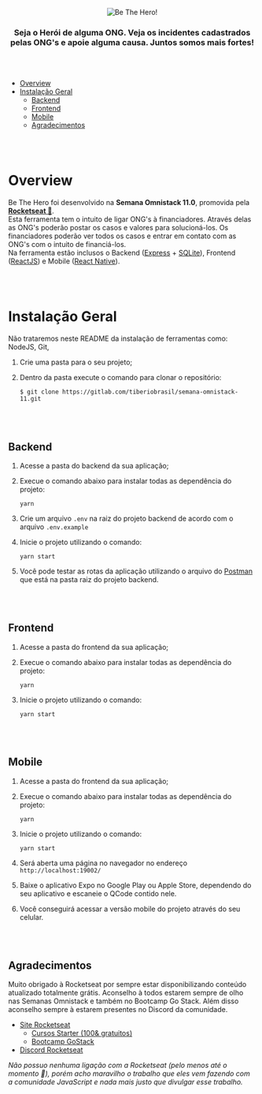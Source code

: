 <div align="center">
  <p align="center">
    <img src="https://svgshare.com/i/JYW.svg" alt="Be The Hero!" />
  </p>

  <h3>
    Seja o Herói de alguma ONG. Veja os incidentes cadastrados pelas ONG's e apoie alguma causa. Juntos somos mais fortes!
  </h3>
</div>

<br />
<br />


- [Overview](#overview)
- [Instalação Geral](#instala%c3%a7%c3%a3o-geral)
  - [Backend](#backend)
  - [Frontend](#frontend)
  - [Mobile](#mobile)
  - [Agradecimentos](#agradecimentos)

<br />
<br />

# Overview

Be The Hero foi desenvolvido na **Semana Omnistack 11.0**, promovida pela **[Rocketseat 🚀](http://www.rocketseat.com.br)**.
<br />
Esta ferramenta tem o intuito de ligar ONG's à financiadores. Através delas as ONG's poderão postar os casos e valores para solucioná-los. Os financiadores poderão ver todos os casos e entrar em contato com as ONG's com o intuito de financiá-los.
<br />
Na ferramenta estão inclusos o Backend ([Express](https://github.com/expressjs/express) + [SQLite](https://github.com/sqlite/sqlite)), Frontend ([ReactJS](https://github.com/facebook/react)) e Mobile ([React Native](https://github.com/facebook/react-native)).

<br />
<br />

# Instalação Geral

Não trataremos neste README da instalação de ferramentas como: NodeJS, Git, 

1. Crie uma pasta para o seu projeto;
2. Dentro da pasta execute o comando para clonar o repositório:
   
    `$ git clone https://gitlab.com/tiberiobrasil/semana-omnistack-11.git`

<br />
<br />

## Backend

1. Acesse a pasta do backend da sua aplicação;
   
2. Execue o comando abaixo para instalar todas as dependência do projeto:

    `yarn`
   
3. Crie um arquivo `.env` na raiz do projeto backend de acordo com o arquivo `.env.example`

4. Inicie o projeto utilizando o comando:

    `yarn start`

5. Você pode testar as rotas da aplicação utilizando o arquivo do [Postman](https://www.postman.com/) que está na pasta raiz do projeto backend.

<br />
<br />

## Frontend

1. Acesse a pasta do frontend da sua aplicação;

2. Execue o comando abaixo para instalar todas as dependência do projeto:

    `yarn`

3. Inicie o projeto utilizando o comando:

    `yarn start`

<br />
<br />

## Mobile

1. Acesse a pasta do frontend da sua aplicação;

2. Execue o comando abaixo para instalar todas as dependência do projeto:

    `yarn`

3. Inicie o projeto utilizando o comando:

    `yarn start`

4. Será aberta uma página no navegador no endereço `http://localhost:19002/`
   
5. Baixe o aplicativo Expo no Google Play ou Apple Store, dependendo do seu aplicativo e escaneie o QCode contido nele.

6. Você conseguirá acessar a versão mobile do projeto através do seu celular.

<br />
<br />

## Agradecimentos

 Muito obrigado à Rocketseat por sempre estar disponibilizando conteúdo atualizado totalmente grátis. Aconselho à todos estarem sempre de olho nas Semanas Omnistack e também no Bootcamp Go Stack. Além disso aconselho sempre à estarem presentes no Discord da comunidade.

- [Site Rocketseat](https://rocketseat.com.br/)
  - [Cursos Starter (100& gratuitos)](https://rocketseat.com.br/starter)
  - [Bootcamp GoStack](https://rocketseat.com.br/gostack)
- [Discord Rocketseat](https://discordapp.com/invite/gCRAFhc)

*Não possuo nenhuma ligação com a Rocketseat (pelo menos até o momento 🚀), porém acho maravilho o trabalho que eles vem fazendo com a comunidade JavaScript e nada mais justo que divulgar esse trabalho.*
